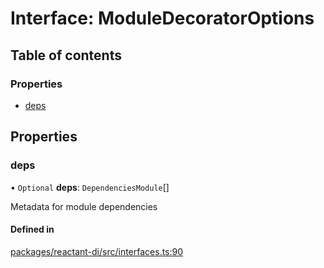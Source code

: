 # Interface: ModuleDecoratorOptions

## Table of contents

### Properties

- [deps](ModuleDecoratorOptions.md#deps)

## Properties

### deps

• `Optional` **deps**: `DependenciesModule`[]

Metadata for module dependencies

#### Defined in

[packages/reactant-di/src/interfaces.ts:90](https://github.com/unadlib/reactant/blob/f9546913/packages/reactant-di/src/interfaces.ts#L90)
